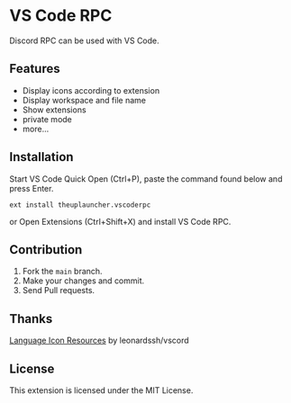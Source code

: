 # VS Code RPC
Discord RPC can be used with VS Code.
## Features
- Display icons according to extension
- Display workspace and file name
- Show extensions
- private mode
- more...
## Installation
Start VS Code Quick Open (Ctrl+P), paste the command found below and press Enter.
```
ext install theuplauncher.vscoderpc
```
or
Open Extensions (Ctrl+Shift+X) and install VS Code RPC.
## Contribution
1. Fork the ``main`` branch.
2. Make your changes and commit.
3. Send Pull requests.
## Thanks
[Language Icon Resources](https://github.com/leonardssh/vscord) by leonardssh/vscord
## License
This extension is licensed under the MIT License.